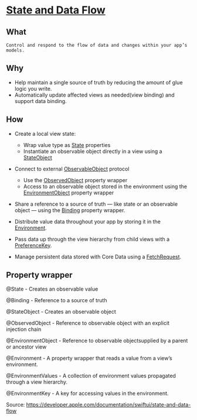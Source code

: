 # [State and Data Flow](https://developer.apple.com/documentation/swiftui/state-and-data-flow)

## What
    Control and respond to the flow of data and changes within your app’s models.
## Why
- Help maintain a single source of truth by reducing the amount of glue logic you write.
- Automatically update affected views as needed(view binding) and support data binding.
## How
- Create a local view state: 
    - Wrap value type as [State](https://developer.apple.com/documentation/swiftui/state) properties
    - Instantiate an observable object directly in a view using a [StateObject](https://developer.apple.com/documentation/swiftui/stateobject)
- Connect to external [ObservableObject](https://developer.apple.com/documentation/Combine/ObservableObject) protocol 
    - Use the [ObservedObject](https://developer.apple.com/documentation/swiftui/observedobject) property wrapper
    - Access to an observable object stored in the environment using the [EnvironmentObject](https://developer.apple.com/documentation/swiftui/environmentobject) property wrapper
   
- Share a reference to a source of truth — like state or an observable object — using the [Binding](https://developer.apple.com/documentation/swiftui/binding) property wrapper.

- Distribute value data throughout your app by storing it in the [Environment](https://developer.apple.com/documentation/swiftui/environment).

- Pass data up through the view hierarchy from child views with a [PreferenceKey](https://developer.apple.com/documentation/swiftui/preferencekey).

- Manage persistent data stored with Core Data using a [FetchRequest](https://developer.apple.com/documentation/swiftui/fetchrequest).

## Property wrapper

@State - Creates an observable value

@Binding - Reference to a source of truth

@StateObject - Creates an observable object

@ObservedObject - Reference to observable object with an explicit injection chain

@EnvironmentObject - Reference to observable objectsupplied by a parent or ancestor view

@Environment - A property wrapper that reads a value from a view’s environment.

@EnvironmentValues - A collection of environment values propagated through a view hierarchy.

@EnvironmentKey - A key for accessing values in the environment.

Source: https://developer.apple.com/documentation/swiftui/state-and-data-flow
